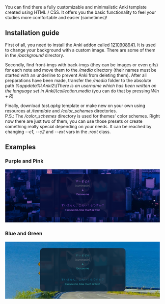 You can find there a fully customizable and minimalistic Anki template created using HTML / CSS. It offers you the basic functionality to feel your studies more comfortable and easier (sometimes)!

## Installation guide

First of all, you need to install the Anki addon called [1210908941](https://ankiweb.net/shared/info/1210908941). It is used to change your background with a custom image. There are some of them in the _/background_ directory.

Secondly, find front-imgs with back-imgs (they can be images or even gifs) for each note and move them to the _/media_ directory (their names must be started with an underline to prevent Anki from deleting them). After all preparations have been made, transfer the _/media_ folder to the absolute path _%appdata%\\Anki2\\(There is an username which has been written on the language set in Anki)\\collection.media_ (you can do that by pressing _Win + R_)

Finally, download _test.apkg_ template or make new on your own using resources at _/template_ and _/color\_schemes_ directories.<br/>
P.S.: The _/color\_schemes_ directory is used for themes' color schemes. Right now there are just two of them, you can use those presets or create something really special depending on your needs. It can be reached by changing _--c1_, _--c2_ and _--ext_ vars in the _:root_ class.

## Examples

### Purple and Pink

<img src="./assets/purple_pink.png" />

### Blue and Green

<img src="./assets/blue_green.png">

